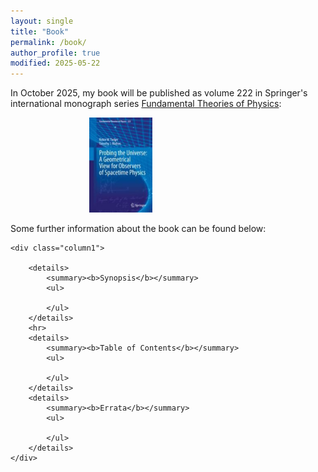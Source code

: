 ```yaml
---
layout: single
title: "Book"
permalink: /book/
author_profile: true
modified: 2025-05-22
---
```


<style>
.toc--style {
    margin: 0em 0em;
    padding: 0.2em;
    color: #fff;
    text-indent: initial;
    background-color: rgb(5,127,176);
    border-radius: 16px;
    box-shadow: 0 1px 1px rgba(59,156,186,0.25);
}
	
.center {
  margin: auto;
  width: 50%;
  border: 0px;
  padding: 0px;
}

ol li {
  padding: 10px;
}

.column1 {
	float: left;
	width: 70%;
	padding-right: 1em;
	vertical-align: bottom;
}

.column2 {
	float:left;
	width: 30%;
	padding-left: 0.5em;
	vertical-align: bottom;
}

.column img {
	margin-top: 14px;
}
 
.row:after {
	content: "";
	display: table;
	clear: both;
}

.inner {
  width: 90%;
  margin: 0 auto;
}

.pclose {
	margin-left: 0px;
	padding-left: 0px;
	margin-top: 2px;
	padding-top: 2px;
	margin-bottom: 10px;
	padding-bottom: 10px;
	font-size:70%;
}
	
</style>

In October 2025, my book will be published as volume 222 in Springer's international monograph series <a href="https://www.springer.com/series/6001">Fundamental Theories of Physics</a>:

<div class="center">
	<a href="https://link.springer.com/book/9783031964510">
		<img src="/images/book_cover.jpeg" alt="Book Cover for Probing the Universe: A Geometrical View for Observers of Spacetime Physics by Tucker and Walton" style="width:40%;"/>
	</a>
</div>

<div class="row">
	<p>
	Some further information about the book can be found below:
	</p>
	
	<div class="column1">

		<details>
			<summary><b>Synopsis</b></summary>
			<ul>
				
			</ul>
		</details>
		<hr>
  		<details>
			<summary><b>Table of Contents</b></summary>
			<ul>
				
			</ul>
		</details>
  		<details>
			<summary><b>Errata</b></summary>
			<ul>
				
			</ul>
		</details>
  	</div>
</div>



